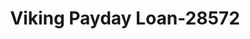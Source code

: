 ---
f_zip-code: 66451
f_state-code: KS
title: Viking Payday Loan-28572
f_phone: 785-828-9727
f_city-only: Lyndon
f_address: 804 Topeka Avenue Lyndon
f_location-unique-id: '28572'
slug: viking-payday-loan-28572
updated-on: '2024-05-30T13:46:58.046Z'
created-on: '2024-05-30T13:36:59.803Z'
published-on: '2024-05-30T13:54:32.469Z'
f_city-state: cms/city/lyndon-ks.md
f_company: cms/company/viking-payday-loan.md
f_state: cms/state/kansas.md
layout: '[payday-loan].html'
tags: payday-loan
---